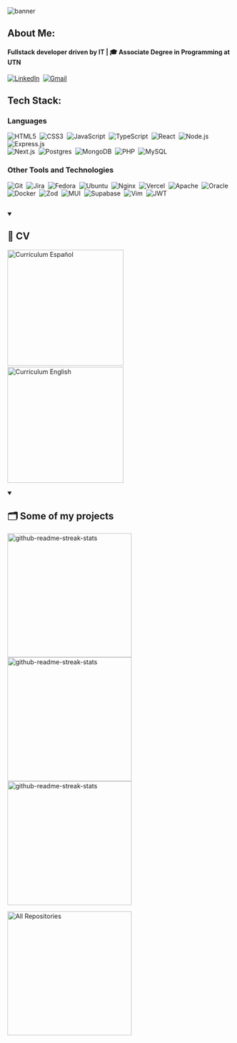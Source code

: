 ![banner](https://github.com/user-attachments/assets/b512d501-42d3-4a32-80fe-1df240bf6b56)

## About Me:<br>

#### Fullstack developer driven by IT  |  🎓 Associate Degree in Programming at UTN

[![LinkedIn](https://img.shields.io/badge/linkedin-%230077B5.svg?style=for-the-badge&logo=linkedin&logoColor=white)](https://www.linkedin.com/in/matias-lascurain/)&nbsp;
[![Gmail](https://img.shields.io/badge/Gmail-D14836?style=for-the-badge&logo=gmail&logoColor=white)](mailto:matiaslascurain04@gmail.com)

## Tech Stack:

### Languages

![HTML5](https://img.shields.io/badge/HTML5-E34F26?style=for-the-badge&logo=html5&logoColor=white)&nbsp;
![CSS3](https://img.shields.io/badge/CSS3-1572B6?style=for-the-badge&logo=css3&logoColor=white)&nbsp;
![JavaScript](https://img.shields.io/badge/JavaScript-F7DF1E?style=for-the-badge&logo=javascript&logoColor=black)&nbsp;
![TypeScript](https://img.shields.io/badge/typescript-%23007ACC.svg?style=for-the-badge&logo=typescript&logoColor=white)&nbsp;
![React](https://img.shields.io/badge/react-%2320232a.svg?style=for-the-badge&logo=react&logoColor=%2361DAFB)&nbsp;
![Node.js](https://img.shields.io/badge/node.js-6DA55F?style=for-the-badge&logo=node.js&logoColor=white)&nbsp;
![Express.js](https://img.shields.io/badge/express.js-%23404d59.svg?style=for-the-badge&logo=express&logoColor=%2361DAFB)&nbsp;
</br>![Next.js](https://img.shields.io/badge/next-black?style=for-the-badge&logo=next.js&logoColor=white)&nbsp;
![Postgres](https://img.shields.io/badge/postgres-%23316192.svg?style=for-the-badge&logo=postgresql&logoColor=white)&nbsp;
![MongoDB](https://img.shields.io/badge/MongoDB-%234ea94b.svg?style=for-the-badge&logo=mongodb&logoColor=white)&nbsp;
![PHP](https://img.shields.io/badge/php-%23777BB4.svg?style=for-the-badge&logo=php&logoColor=white)&nbsp;
![MySQL](https://img.shields.io/badge/mysql-4479A1.svg?style=for-the-badge&logo=mysql&logoColor=white)

### Other Tools and Technologies

![Git](https://img.shields.io/badge/Git-F05032?style=for-the-badge&logo=git&logoColor=white)&nbsp;
![Jira](https://img.shields.io/badge/jira-%230A0FFF.svg?style=for-the-badge&logo=jira&logoColor=white)&nbsp;
![Fedora](https://img.shields.io/badge/Fedora-294172?style=for-the-badge&logo=fedora&logoColor=white)&nbsp;
![Ubuntu](https://img.shields.io/badge/Ubuntu-E95420?style=for-the-badge&logo=ubuntu&logoColor=white)&nbsp;
![Nginx](https://img.shields.io/badge/nginx-%23009639.svg?style=for-the-badge&logo=nginx&logoColor=white)&nbsp;
![Vercel](https://img.shields.io/badge/vercel-%23000000.svg?style=for-the-badge&logo=vercel&logoColor=white)&nbsp;
![Apache](https://img.shields.io/badge/apache-%23D42029.svg?style=for-the-badge&logo=apache&logoColor=white)&nbsp;
![Oracle](https://img.shields.io/badge/Oracle-F80000?style=for-the-badge&logo=oracle&logoColor=white)&nbsp;
</br>![Docker](https://img.shields.io/badge/docker-%230db7ed.svg?style=for-the-badge&logo=docker&logoColor=white)&nbsp;
![Zod](https://img.shields.io/badge/zod-%233068b7.svg?style=for-the-badge&logo=zod&logoColor=white)&nbsp;
![MUI](https://img.shields.io/badge/MUI-%230081CB.svg?style=for-the-badge&logo=mui&logoColor=white)&nbsp;
![Supabase](https://img.shields.io/badge/Supabase-3ECF8E?style=for-the-badge&logo=supabase&logoColor=white)&nbsp;
![Vim](https://img.shields.io/badge/VIM-%2311AB00.svg?style=for-the-badge&logo=vim&logoColor=white)&nbsp;
![JWT](https://img.shields.io/badge/JWT-black?style=for-the-badge&logo=JSON%20web%20tokens)

##

<details open> 
  <summary><h2>📃 CV</h2></summary>
  <p align="left">
  <a href="https://drive.google.com/file/d/1fDrjy4-9MXeIXQpFTUZhQOEUw5WjsicD/view?usp=sharing"><img src="https://media.licdn.com/dms/image/v2/D4D2DAQGJrbyVnDokpg/profile-treasury-image-shrink_480_480/B4DZcNgHTBGcAM-/0/1748278212172?e=1750039200&v=beta&t=TjH7lVCCVerSGGC8RID_QVjhzw-ZCt6g90TMMfJgHK4" width="260" alt="Currículum Español" /></a>&nbsp;&nbsp;&nbsp;
  <a href="https://drive.google.com/file/d/1Q2DSUYKkva-oLc0fxci1UAkM8sfcAflH/view?usp=sharing"><img src="https://media.licdn.com/dms/image/v2/D4D2DAQEs5CzzgIovrg/profile-treasury-image-shrink_1280_1280/B4DZcNgSUnHMAU-/0/1748278257345?e=1750039200&v=beta&t=lmsfbT2HHID_x3Cr2mxa6lGrsnf92UPi7yeepCp7JMs" width="260" alt="Curriculum English" /></a>
  </p>
</details>

<details open> 
  <summary><h2>🗂️ Some of my projects</h2></summary>
  <p>
    <a href="https://github.com/mLascurain/JMboard-php"><img width="278" src="https://denvercoder1-github-readme-stats.vercel.app/api/pin/?username=mLascurain&repo=JMboard-php&theme=dark&bg_color=151515&title_color=FFFFFF&hide_border=true&icon_color=F8D866&show_icons=false" alt="github-readme-streak-stats"></a>
    <a href="https://github.com/mLascurain/book-manager"><img width="278" src="https://denvercoder1-github-readme-stats.vercel.app/api/pin/?username=mLascurain&repo=book-manager&theme=dark&bg_color=151515&title_color=FFFFFF&hide_border=true&icon_color=F8D866&show_icons=false" alt="github-readme-streak-stats"></a> 
    <a href="https://github.com/mLascurain/Casa-Diez-Ventas"><img width="278" src="https://denvercoder1-github-readme-stats.vercel.app/api/pin/?username=mLascurain&repo=Casa-Diez-Ventas&theme=dark&bg_color=151515&title_color=FFFFFF&hide_border=true&icon_color=F8D866&show_icons=false" alt="github-readme-streak-stats"></a>
  </p>
<a href="https://github.com/mLascurain?tab=repositories&sort=stargazers"><img width="278" alt="All Repositories" title="All Repositories" src="https://custom-icon-badges.demolab.com/badge/-Click%20Here%20For%20All%20My%20Repos-161B22?style=for-the-badge&logoColor=white&logo=repo"/></a>
</details>

